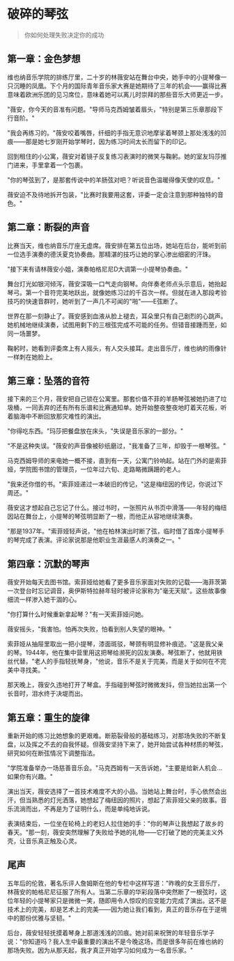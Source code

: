 # 破碎的琴弦

> 你如何处理失败决定你的成功

## 第一章：金色梦想

维也纳音乐学院的排练厅里，二十岁的林薇安站在舞台中央，她手中的小提琴像一只沉睡的凤凰。下个月的国际青年音乐家大赛是她期待了三年的机会——赢得比赛意味着欧洲乐团的见习席位，意味着她可以离儿时崇拜的那些音乐大师更近一步。

"薇安，你今天的音准有问题。"导师马克西姆皱着眉头，"特别是第三乐章那段下行音阶。"

"我会再练习的。"薇安咬着嘴唇，纤细的手指无意识地摩挲着琴颈上那处浅浅的凹痕——那是她七岁刚开始学琴时，因为练习时间太长而留下的印记。

回到租住的小公寓，薇安对着镜子反复练习表演时的微笑与鞠躬。她的室友玛莎推门进来，手里拿着一个包裹。

"你的琴弦到了，是那套传说中的羊肠弦对吧？听说音色温暖得像天使的叹息。"

薇安迫不及待地拆开包装，"比赛时我要用这套，评委一定会注意到那种独特的音色。"

## 第二章：断裂的声音

比赛当天，维也纳音乐厅座无虚席。薇安排在第五位出场，她站在后台，能听到前一位选手演奏的德沃夏克协奏曲。那精湛的技巧让她的掌心渗出细密的汗珠。

"接下来有请林薇安小姐，演奏帕格尼尼D大调第一小提琴协奏曲。"

舞台灯光如银河倾泻，薇安深吸一口气走向钢琴。向伴奏老师点头示意后，她抬起琴弓。第一个音符完美地跃出，就像她练习过的千百次一样。但就在进入那段考验技巧的快速音群时，她听到了一声几不可闻的"啪"——E弦断了。

世界在那一刻静止了。薇安感到血液从脸上褪去，耳朵里只有自己剧烈的心跳声。她机械地继续演奏，试图用剩下的三根弦完成不可能的任务。但错音接踵而至，如同一场噩梦。

鞠躬时，她看到评委席上有人摇头，有人交头接耳。走出音乐厅，维也纳的雨像针一样刺在她脸上。

## 第三章：坠落的音符

接下来的三个月，薇安把自己锁在公寓里。那套价值不菲的羊肠琴弦被她扔进了垃圾桶，一同丢弃的还有所有乐谱和比赛通知单。她开始整夜整夜地盯着天花板，听着脑海中不断回放那灾难性的演出。

"你得吃东西。"玛莎把餐盘放在床头，"失误是音乐家的一部分。"

"不是这种失误。"薇安的声音像被砂纸磨过，"我准备了三年，却毁于一根琴弦。"

马克西姆导师的来电她一概不接，直到有一天，公寓门铃响起。站在门外的是索菲娅，学院图书馆的管理员，一位年过六旬、走路略微蹒跚的老人。

"我来还你借的书。"索菲娅递过一本破旧的传记，"这是梅纽因的传记，你说过下周还。"

薇安这才想起自己忘记了什么。接过书时，一张照片从书页中滑落——年轻的梅纽因站在舞台上，小提琴的琴弦明显断了一根，而他正从容地继续演奏。

"那是1937年。"索菲娅轻声说，"他在柏林演出时断了弦，临时借了首席小提琴手的琴完成了表演。评论家说那是他职业生涯最感人的演奏之一。"

## 第四章：沉默的琴声

薇安开始每天去图书馆。索菲娅给她看了更多音乐家面对失败的记载——海菲茨第一次登台时忘记调音，奥伊斯特拉赫年轻时被评论家称为"毫无天赋"。这些故事像细流一样渗入她干涸的心。

"你打算什么时候重新拿起琴？"有一天索菲娅问她。

薇安摇头，"我害怕。怕再次失败，怕看到别人失望的眼神。"

索菲娅从抽屉里取出一把小提琴，漆面斑驳，琴颈有明显修补痕迹。"这是我父亲的琴。1944年，他在集中营里用这把琴给濒死的囚友演奏。琴弦断了，他就用铁丝代替。"老人的手指轻抚琴身，"他说，音乐不是关于完美，而是关于如何在不完美中寻找美。"

那天晚上，薇安久违地打开了琴盒。手指碰到琴弦时微微发抖，但当她拉出第一个长音时，泪水终于决堤而出。

## 第五章：重生的旋律

重新开始的练习比她想象的更艰难。断筋裂骨般的基础练习，对那场失败的不断复盘，以及挥之不去的自我怀疑。但薇安坚持下来了，她开始尝试各种材质的琴弦，研究如何在断弦情况下调整指法。

"学院准备举办一场慈善音乐会。"马克西姆有一天告诉她，"主要是给新人机会...如果你有兴趣。"

演出当天，薇安选择了一首技术难度不大的小品。当她站上舞台时，手心依然会出汗，但当熟悉的灯光洒落，她想起了梅纽因的照片，想起了索菲娅父亲的故事。音乐流淌而出，不再是为了证明什么，而是单纯地诉说。

表演结束后，一位坐在轮椅上的老妇人拉住她的手："你的琴声让我想起了故乡的春天。"那一刻，薇安突然理解了失败给予她的礼物——它打破了她的完美主义外壳，让音乐真正触及心灵。

## 尾声

五年后的伦敦，著名乐评人詹姆斯在他的专栏中这样写道："昨晚的女王音乐厅，林薇安的帕格尼尼征服了所有人。当第二乐章的华彩段落中突然断了一根弦时，这位年轻的小提琴家只是微微一笑，随即用令人惊叹的应变能力完成了演出。这不是技术上的完美，却是艺术上的完美——因为她让我们看到，真正的音乐存在于逆境中的那份优雅与坚韧。"

后台，薇安轻轻抚摸着琴身上那道浅浅的凹痕。她对前来祝贺的年轻音乐学子说："你知道吗？我人生中最重要的演出不是今晚这场，而是很多年前在维也纳的那场失败。因为从那天起，我才真正开始学习如何成为一名音乐家。"